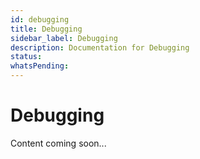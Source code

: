 ```yaml
---
id: debugging
title: Debugging
sidebar_label: Debugging
description: Documentation for Debugging
status: 
whatsPending: 
---
```


# Debugging

Content coming soon...

